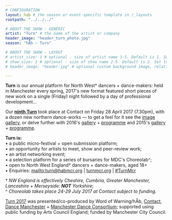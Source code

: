 ```yaml
---
# CONFIGURATION
layout: hab # the season or event-specific template in /_layouts
rootpath: "../../../"

# ABOUT THE SHOW - GENERIC
artist: "Turn" # the name of the artist or company
header_image: "header_turn_photo.jpg"   
season: "hÅb — Turn"

# ABOUT THE SHOW - LAYOUT
# artist_size: 1 # optional - size of artist name 1-5. Default is 1. Set longer names to lower values
# show_size: 2 # optional - size of show name 2-5. Default is 2. Set longer names to lower values
# header_image: "header.jpg" # optional custom background image, relative to current page

---
```

**Turn** is our annual platform for North West† dancers + dance-makers: held in Manchester every spring, 2017's new format featured short pieces of new work on a single (Friday) night followed by a day of professional development…        
         
Our [**ninth Turn**](/archive/2017-turn) took place at Contact on Friday 28 April 2017 (7.30pm), with a dozen new northern dance-works — to get a feel for it see the [image gallery](/galleries/2017-turn), or delve further with 2016's [gallery](/galleries/2016-turn) + [programme](/archive/2015-turn) and 2015's [gallery](/galleries/2015-turn) + [programme](/archive/2015-turn).       
         
**Turn is:**        
• a public micro-festival + open submission platform;        
• an opportunity for artists to meet, show and peer-review work;        
• an artist networking event;      
• a selection platform for a series of bursaries for MDC's Choreolab^;        
• open to North West England† dancers + dance-makers, aged 18+         
• Enquiries: <mailto:turn@habmcr.org> | <a href="http://turnmcr.org" target="_blank">turnmcr.org</a> | <a href="http://twitter.com/hashtag/TurnMcr" target="_blank">#TurnMcr</a>          
        
† *NW England is effectively Cheshire, Cumbria, Greater Manchester, Lancashire + Merseyside: **NOT** Yorkshire*;        
^ *Choreolab takes place 24-29 July 2017 at Contact subject to funding*.
         
[Turn 2017](/current/2017-turn) was presented/co-produced by Word of Warning/hÅb, <a href="http://contactmcr.com" target="_blank">Contact</a>, <a href="http://www.digm.org" target="_blank">Dance Manchester</a> + <a href="http://bit.ly/McrDanceConsortium" target="_blank">Manchester Dance Consortium</a>; supported using public funding by Arts Council England; funded by Manchester City Council.
